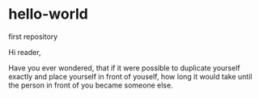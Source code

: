 # hello-world
first repository

Hi reader,

Have you ever wondered, that if it were possible to duplicate yourself exactly and place yourself in front of youself, how long it would take until the person in front of you became someone else.
